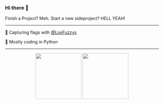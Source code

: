 ### Hi there 👋

Finish a Project? Meh. Start a new sideproject? HELL YEAH!

---
 
 🚩 Capturing flags with [@LosFuzzys](https://github.com/LosFuzzys)
 
 🐍 Mostly coding in Python

---
<div align="center">
    <img src="https://github-readme-stats.vercel.app/api?username=h4ckd0tm3&theme=tokyonight&count_private=true&show_icons=true" height="150px" />
    <img src="https://github-readme-stats.vercel.app/api/top-langs/?username=h4ckd0tm3&layout=compact&theme=tokyonight&hide=jupyter%20notebook" height="150px" />
</div>
